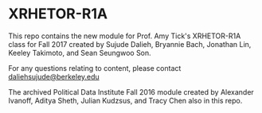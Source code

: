 # XRHETOR-R1A

This repo contains the new module for Prof. Amy Tick's XRHETOR-R1A class for Fall 2017 created by Sujude Dalieh, Bryannie Bach, Jonathan Lin, Keeley Takimoto, and Sean Seungwoo Son. 

For any questions relating to content, please contact daliehsujude@berkeley.edu

The archived Political Data Institute Fall 2016 module created by Alexander Ivanoff, Aditya Sheth, Julian Kudzsus, and Tracy Chen also in this repo. 


